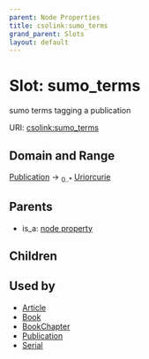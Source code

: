 ```yaml
---
parent: Node Properties
title: csolink:sumo_terms
grand_parent: Slots
layout: default
---
```


# Slot: sumo_terms


sumo terms tagging a publication

URI: [csolink:sumo_terms](https://w3id.org/csolink/vocab/sumo_terms)

## Domain and Range

[Publication](Publication.md) ->  <sub>0..*</sub> [Uriorcurie](types/Uriorcurie.md)

## Parents

 *  is_a: [node property](node_property.md)

## Children


## Used by

 * [Article](Article.md)
 * [Book](Book.md)
 * [BookChapter](BookChapter.md)
 * [Publication](Publication.md)
 * [Serial](Serial.md)
